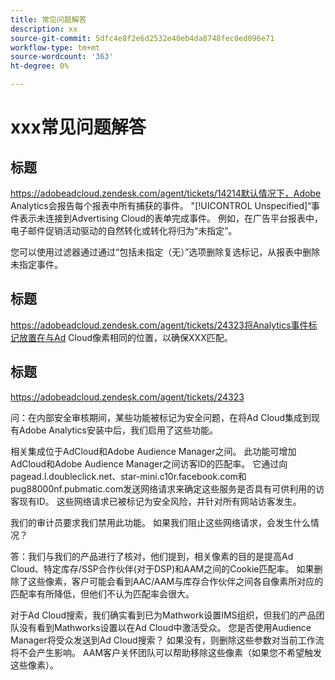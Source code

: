 ```yaml
---
title: 常见问题解答
description: xx
source-git-commit: 5dfc4e8f2e6d2532e40eb4da8748fec0ed096e71
workflow-type: tm+mt
source-wordcount: '363'
ht-degree: 0%

---
```


# xxx常见问题解答

## 标题

https://adobeadcloud.zendesk.com/agent/tickets/14214默认情况下，Adobe Analytics会报告每个报表中所有捕获的事件。 &quot;[!UICONTROL Unspecified]“事件表示未连接到Advertising Cloud的表单完成事件。 例如，在广告平台报表中，电子邮件促销活动驱动的自然转化或转化将归为“未指定”。

您可以使用过滤器通过通过“包括未指定（无）”选项删除复选标记，从报表中删除未指定事件。 <!-- Not sure if this is in DSP or in Analytics Workspace -->

## 标题

https://adobeadcloud.zendesk.com/agent/tickets/24323将Analytics事件标记放置在与Ad Cloud像素相同的位置，以确保XXX匹配。

## 标题

https://adobeadcloud.zendesk.com/agent/tickets/24323

问：在内部安全审核期间，某些功能被标记为安全问题，在将Ad Cloud集成到现有Adobe Analytics安装中后，我们启用了这些功能。

相关集成位于AdCloud和Adobe Audience Manager之间。 此功能可增加AdCloud和Adobe Audience Manager之间访客ID的匹配率。 它通过向pagead.l.doubleclick.net、star-mini.c10r.facebook.com和pug88000nf.pubmatic.com发送网络请求来确定这些服务是否具有可供利用的访客现有ID。 这些网络请求已被标记为安全风险，并针对所有网站访客发生。

我们的审计员要求我们禁用此功能。 如果我们阻止这些网络请求，会发生什么情况？

答：我们与我们的产品进行了核对，他们提到，相关像素的目的是提高Ad Cloud、特定库存/SSP合作伙伴(对于DSP)和AAM之间的Cookie匹配率。  如果删除了这些像素，客户可能会看到AAC/AAM与库存合作伙伴之间各自像素所对应的匹配率有所降低，但他们不认为匹配率会很大。

对于Ad Cloud搜索，我们确实看到已为Mathwork设置IMS组织，但我们的产品团队没有看到Mathworks设置以在Ad Cloud中激活受众。 您是否使用Audience Manager将受众发送到Ad Cloud搜索？ 如果没有，则删除这些参数对当前工作流将不会产生影响。 AAM客户关怀团队可以帮助移除这些像素（如果您不希望触发这些像素）。

